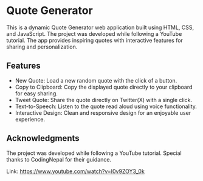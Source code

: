 # Quote Generator
This is a dynamic Quote Generator web application built using HTML, CSS, and JavaScript. The project was developed while following a YouTube tutorial. 
The app provides inspiring quotes with interactive features for sharing and personalization.

## Features
- New Quote: Load a new random quote with the click of a button.
- Copy to Clipboard: Copy the displayed quote directly to your clipboard for easy sharing.
- Tweet Quote: Share the quote directly on Twitter(X) with a single click.
- Text-to-Speech: Listen to the quote read aloud using voice functionality.
- Interactive Design: Clean and responsive design for an enjoyable user experience.

## Acknowledgments
The project was developed while following a YouTube tutorial. Special thanks to CodingNepal for their guidance.

Link: https://www.youtube.com/watch?v=I0v9ZOY3_0k
